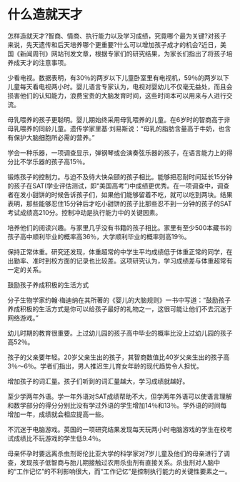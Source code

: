 # 什么造就天才

怎样造就天才?智商、情商、执行能力以及学习成绩，究竟哪个最为关键?对孩子来说，先天遗传和后天培养哪个更重要?什么可以增加孩子成才的机会?近日，美国《新闻周刊》网站刊发文章，根据专家们的研究结果，为家长们指出了将孩子培养成天才的注意事项。 

少看电视。数据表明，有30％的两岁以下儿童卧室里有电视机，59％的两岁以下儿童每天看电视两小时。婴儿语言专家认为，电视对婴幼儿不仅毫无益处，而且会损害他们的认知能力，浪费宝贵的大脑发育时间，这些时间本可以用来与人进行交流。 

母乳喂养的孩子更聪明。婴儿期始终采用母乳喂养的儿童。在6岁时的智商高于非母乳喂养的同龄儿童。遗传学家里基·刘易斯说：“母乳的脂肪含量高于牛奶，也含有保护大脑细胞所必需的营养。” 

学会一种乐器，一项调查显示，弹钢琴或会演奏弦乐器的孩子，在语言能力上的得分比不学乐器的孩子高15％。 

锻炼孩子的控制力。与迫不及待大快朵颐的孩子相比。能够把忍耐时间延长15分钟的孩子在SAT(学业评估测试，即“美国高考”)中成绩更优秀。在一项调查中，调查者在发小甜饼的时候告诉孩子们，如果他们能够留着不吃，就可以吃到两块。结果表明，那些能够忍住15分钟后才吃小甜饼的孩子比那些忍不到一分钟的孩子的SAT考试成绩高210分。控制冲动是执行能力中的关键因素。 

培养他们的阅读兴趣。与家里几乎没有书籍的孩子相比。家里有至少500本藏书的孩子高中顺利毕业的概率高36％，大学顺利毕业的概率则高19％。 

保持正常体重。研究还发现，体重超常的中学生平均成绩低于体重正常的同学，在出勤率、准时到校方面的记录也比较差。这项研究认为，学习成绩差与体重超常有一定的关系。 

鼓励孩子养成积极的生活方式 

分子生物学家约翰·梅迪纳在其所著的《婴儿的大脑规则》一书中写道：“鼓励孩子养成积极的生活方式是你可以给孩子最好的礼物之一，这很可能让他们不去沉迷于网络游戏。” 

幼儿时期的教育很重要。上过幼儿园的孩子高中毕业的概率比没上过幼儿园的孩子高52％。 

孩子的父亲要年轻。20岁父亲生出的孩子，其智商数值比40岁父亲生出的孩子高3％～6％。学者们指出，男人推迟生儿育女年龄的现代趋势令人担忧。 

增加孩子的词汇量。孩子们听到的词汇量越大，学习成绩就越好。 

至少学两年外语。学一年外语对SAT成绩帮助不大，但学两年外语可以使语言理解和数学部分的得分分别比没有学过外语的学生增加14％和13％。学外语的时间每增加一年，成绩就会相应提高一些。 

不沉迷于电脑游戏。英国的一项研究结果发现每天玩两小时电脑游戏的学生在校考试成绩比不玩游戏的学生低9.4％。 

母亲怀孕时要远离杀虫剂哥伦比亚大学的科学家对7岁儿童及他们的母亲进行了调查，发现孩子低智商与胎儿期接触过农用杀虫剂有直接关系。杀虫剂对人脑中的“工作记忆”的不利影响很大，而“工作记忆”是控制执行能力的关键性要素之一。